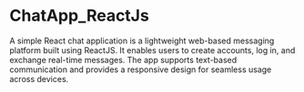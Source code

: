 # ChatApp_ReactJs
A simple React chat application is a lightweight web-based messaging platform built using ReactJS. It enables users to create accounts, log in, and exchange real-time messages. The app supports text-based communication and provides a responsive design for seamless usage across devices.
